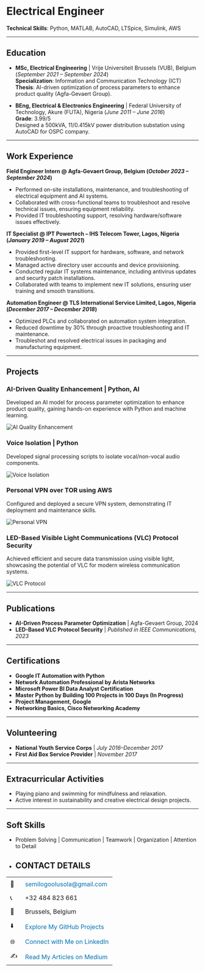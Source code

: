 
# Electrical Engineer
**Technical Skills**: Python, MATLAB, AutoCAD, LTSpice, Simulink, AWS

---

## Education
- **MSc, Electrical Engineering** | Vrije Universiteit Brussels (VUB), Belgium (_September 2021 – September 2024_)  
  **Specialization**: Information and Communication Technology (ICT)  
  **Thesis**: AI-driven optimization of process parameters to enhance product quality (Agfa-Gevaert Group).

- **BEng, Electrical & Electronics Engineering** | Federal University of Technology, Akure (FUTA), Nigeria (_June 2011 – June 2016_)  
  **Grade**: 3.99/5  
  Designed a 500kVA, 11/0.415kV power distribution substation using AutoCAD for OSPC company.

---

## Work Experience
**Field Engineer Intern @ Agfa-Gevaert Group, Belgium (_October 2023 – September 2024_)**  
- Performed on-site installations, maintenance, and troubleshooting of electrical equipment and AI systems.  
- Collaborated with cross-functional teams to troubleshoot and resolve technical issues, ensuring equipment reliability.  
- Provided IT troubleshooting support, resolving hardware/software issues effectively.

**IT Specialist @ IPT Powertech – IHS Telecom Tower, Lagos, Nigeria (_January 2019 – August 2021_)**  
- Provided first-level IT support for hardware, software, and network troubleshooting.  
- Managed active directory user accounts and device provisioning.  
- Conducted regular IT systems maintenance, including antivirus updates and security patch installations.  
- Collaborated with teams to implement new IT solutions, ensuring user training and smooth transitions.

**Automation Engineer @ TLS International Service Limited, Lagos, Nigeria (_December 2017 – December 2018_)**  
- Optimized PLCs and collaborated on automation system integration.  
- Reduced downtime by 30% through proactive troubleshooting and IT maintenance.  
- Troubleshot and resolved electrical issues in packaging and manufacturing equipment.

---

## Projects

### AI-Driven Quality Enhancement | Python, AI  
Developed an AI model for process parameter optimization to enhance product quality, gaining hands-on experience with Python and machine learning.

![AI Quality Enhancement](#)

### Voice Isolation | Python  
Developed signal processing scripts to isolate vocal/non-vocal audio components.

![Voice Isolation](#)

### Personal VPN over TOR using AWS  
Configured and deployed a secure VPN system, demonstrating IT deployment and maintenance skills.

![Personal VPN](#)

### LED-Based Visible Light Communications (VLC) Protocol Security  
Achieved efficient and secure data transmission using visible light, showcasing the potential of VLC for modern wireless communication systems.

![VLC Protocol](#)

---

## Publications
- **AI-Driven Process Parameter Optimization** | Agfa-Gevaert Group, 2024  
- **LED-Based VLC Protocol Security** | *Published in IEEE Communications, 2023*

---

## Certifications
- **Google IT Automation with Python**  
- **Network Automation Professional by Arista Networks**  
- **Microsoft Power BI Data Analyst Certification**  
- **Master Python by Building 100 Projects in 100 Days (In Progress)**  
- **Project Management, Google**  
- **Networking Basics, Cisco Networking Academy**

---

## Volunteering
- **National Youth Service Corps** | *July 2016–December 2017*  
- **First Aid Box Service Provider** | *November 2017*

---

## Extracurricular Activities
- Playing piano and swimming for mindfulness and relaxation.  
- Active interest in sustainability and creative electrical design projects.

---

## Soft Skills
- Problem Solving | Communication | Teamwork | Organization | Attention to Detail

- ## CONTACT DETAILS

<table style="border-collapse: collapse; width: 100%; font-size: 16px;"> <tbody> <tr> <td style="padding: 8px 10px;">📧</td> <td style="padding: 8px 10px;"><a href="mailto:semilogoolusola@gmail.com" style="text-decoration: none; color: #0072b1;">semilogoolusola@gmail.com</a></td> </tr> <tr> <td style="padding: 8px 10px;">📞</td> <td style="padding: 8px 10px;">+32 484 823 661</td> </tr> <tr> <td style="padding: 8px 10px;">📍</td> <td style="padding: 8px 10px;">Brussels, Belgium</td> </tr> <tr> <td style="padding: 8px 10px;">⬇️</td> <td style="padding: 8px 10px;"><a href="https://github.com/SemilogoDan" style="text-decoration: none; color: #0072b1;">Explore My GitHub Projects</a></td> </tr> <tr> <td style="padding: 8px 10px;">🌐</td> <td style="padding: 8px 10px;"><a href="https://www.linkedin.com/in/semilogo-dan-s-ba86b2206/" style="text-decoration: none; color: #0072b1;">Connect with Me on LinkedIn</a></td> </tr> <tr> <td style="padding: 8px 10px;">✍️</td> <td style="padding: 8px 10px;"><a href="https://medium.com/@semilogosola" style="text-decoration: none; color: #0072b1;">Read My Articles on Medium</a></td> </tr> </tbody> </table>
